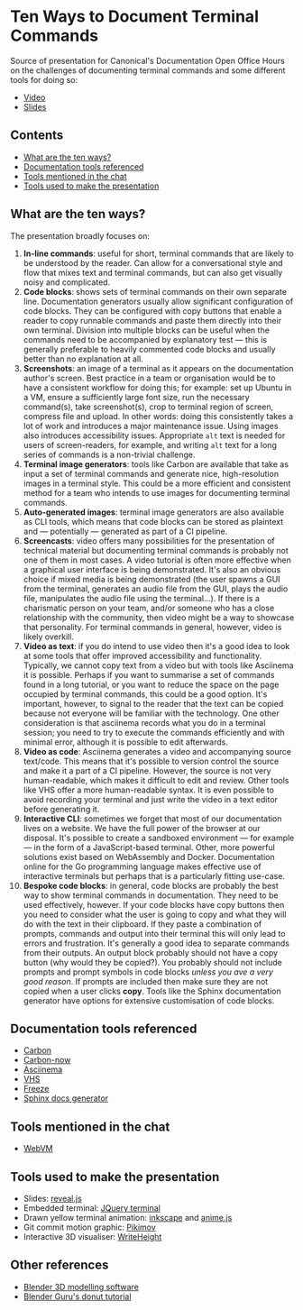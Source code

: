 # Ten Ways to Document Terminal Commands

Source of presentation for Canonical's Documentation Open Office Hours on the
challenges of documenting terminal commands and some different tools for doing so:

- [Video](https://youtu.be/LwJMtk3Fbsg?feature=shared)
- [Slides](https://edibotopic.github.io/pres-term-cmd-docs/)

## Contents

- [What are the ten ways?](#what-are-the-ten-ways)
- [Documentation tools referenced](#documentation-tools-referenced)
- [Tools mentioned in the chat](#tools-mentioned-in-the-chat)
- [Tools used to make the presentation](#tools-used-to-make-the-presentation)

## What are the ten ways?

The presentation broadly focuses on:

1. **In-line commands**: useful for short, terminal commands that are likely to be understood by the reader. Can allow for a conversational style and flow that mixes text and terminal commands, but can also get visually noisy and complicated.
2. **Code blocks**: shows sets of terminal commands on their own separate line. Documentation generators usually allow significant configuration of code blocks. They can be configured with copy buttons that enable a reader to copy runnable commands and paste them directly into their own terminal. Division into multiple blocks can be useful when the commands need to be accompanied by explanatory test — this is generally preferable to heavily commented code blocks and usually better than no explanation at all.
3. **Screenshots**: an image of a terminal as it appears on the documentation author's screen. Best practice in a team or organisation would be to have a consistent workflow for doing this; for example: set up Ubuntu in a VM, ensure a sufficiently large font size, run the necessary command(s), take screenshot(s), crop to terminal region of screen, compress file and upload. In other words: doing this consistently takes a lot of work and introduces a major maintenance issue. Using images also introduces accessibility issues. Appropriate `alt` text is needed for users of screen-readers, for example, and writing `alt` text for a long series of commands is a non-trivial challenge.
4. **Terminal image generators**: tools like Carbon are available that take as input a set of terminal commands and generate nice, high-resolution images in a terminal style. This could be a more efficient and consistent method for a team who intends to use images for documenting terminal commands.
5. **Auto-generated images**: terminal image generators are also available as CLI tools, which means that code blocks can be stored as plaintext and — potentially — generated as part of a CI pipeline.
6. **Screencasts**: video offers many possibilities for the presentation of technical material but documenting terminal commands is probably not one of them in most cases. A video tutorial is often more effective when a graphical user interface is being demonstrated. It's also an obvious choice if mixed media is being demonstrated (the user spawns a GUI from the terminal, generates an audio file from the GUI, plays the audio file, manipulates the audio file using the terminal...). If there is a charismatic person on your team, and/or someone who has a close relationship with the community, then video might be a way to showcase that personality. For terminal commands in general, however, video is likely overkill.
7. **Video as text**: if you do intend to use video then it's a good idea to look at some tools that offer improved accessibility and functionality. Typically, we cannot copy text from a video but with tools like Asciinema it is possible. Perhaps if you want to summarise a set of commands found in a long tutorial, or you want to reduce the space on the page occupied by terminal commands, this could be a good option. It's important, however, to signal to the reader that the text can be copied because not everyone will be familiar with the technology. One other consideration is that asciinema records what you do in a terminal session; you need to try to execute the commands efficiently and with minimal error, although it is possible to edit afterwards.
8. **Video as code**: Asciinema generates a video and accompanying source text/code. This means that it's possible to version control the source and make it a part of a CI pipeline. However, the source is not very human-readable, which makes it difficult to edit and review. Other tools like VHS offer a more human-readable syntax. It is even possible to avoid recording your terminal and just write the video in a text editor before generating it.
9. **Interactive CLI**: sometimes we forget that most of our documentation lives on a website. We have the full power of the browser at our disposal. It's possible to create a sandboxed environment — for example — in the form of a JavaScript-based terminal. Other, more powerful solutions exist based on WebAssembly and Docker. Documentation online for the Go programming language makes effective use of interactive terminals but perhaps that is a particularly fitting use-case.
10. **Bespoke code blocks**: in general, code blocks are probably the best way to show terminal commands in documentation. They need to be used effectively, however. If your code blocks have copy buttons then you need to consider what the user is going to copy and what they will do with the text in their clipboard. If they paste a combination of prompts, commands and output into their terminal this will only lead to errors and frustration. It's generally a good idea to separate commands from their outputs. An output block probably should not have a copy button (why would they be copied?). You probably should not include prompts and prompt symbols in code blocks _unless you ave a very good reason_. If prompts are included then make sure they are not copied when a user clicks **copy**. Tools like the Sphinx documentation generator have options for extensive customisation of code blocks.

## Documentation tools referenced

- [Carbon](https://carbon.now.sh/)
- [Carbon-now](https://github.com/mixn/carbon-now-cli)
- [Asciinema](https://asciinema.org/)
- [VHS](https://github.com/charmbracelet/vhs)
- [Freeze](https://github.com/charmbracelet/freeze)
- [Sphinx docs generator](https://www.sphinx-doc.org/en/master/)

## Tools mentioned in the chat

- [WebVM](https://webvm.io/)

## Tools used to make the presentation

- Slides: [reveal.js](https://revealjs.com/)
- Embedded terminal: [JQuery terminal](https://terminal.jcubic.pl/)
- Drawn yellow terminal animation: [inkscape](https://inkscape.org/) and [anime.js](https://animejs.com/)
- Git commit motion graphic: [Pikimov](https://pikimov.com/)
- Interactive 3D visualiser: [WriteHeight](https://edibotopic.github.io/write-height/)

## Other references

- [Blender 3D modelling software](https://www.blender.org/) 
- [Blender Guru's donut tutorial](https://www.youtube.com/watch?v=B0J27sf9N1Y) 
